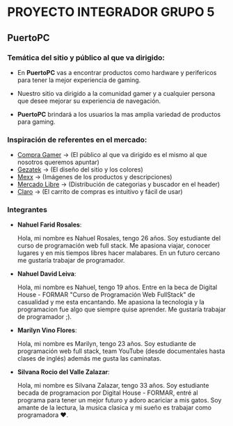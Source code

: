 # PROYECTO INTEGRADOR GRUPO 5

## **PuertoPC**

### **Temática del sitio y público al que va dirigido:**

- En **PuertoPC** vas a encontrar productos como hardware y perifericos para tener la mejor experiencia de gaming.

- Nuestro sitio va dirigido a la comunidad gamer y a cualquier persona que desee mejorar su experiencia de navegación.

- **PuertoPC** brindará a los usuarios la mas amplia variedad de productos para gaming.

### **Inspiración de referentes en el mercado:**
- [Compra Gamer](https://compragamer.com/) -> (El público al que va dirigido es el mismo al que nosotros queremos apuntar)
- [Gezatek](https://www.gezatek.com.ar/) -> (El diseño del sitio y los colores)
- [Mexx](https://www.mexx.com.ar/) -> (Imágenes de los productos y descripciones)
- [Mercado Libre](https://www.mercadolibre.com.ar/) -> (Distribución de categorias y buscador en el header)
- [Claro](https://tienda.claro.com.ar/catalogo/celulares) -> (El carrito de compras es intuitivo y fácil de usar)

### **Integrantes**
- **Nahuel Farid Rosales**:

    Hola, mi nombre es Nahuel Rosales, tengo 26 años. Soy estudiante del curso de programación web full stack. Me apasiona viajar, conocer lugares y en mis tiempos libres hacer malabares. En un futuro cercano me gustaría trabajar de programador.
- **Nahuel David Leiva**:

    Hola, mi nombre es Nahuel, tengo 19 años. Entre en la beca de Digital House - FORMAR "Curso de Programación Web FullStack" de casualidad y me esta encantando. Me apasiona la tecnologia y la programacion fue algo que siempre quise aprender. Me gustaría trabajar de programador ;).    
- **Marilyn Vino Flores**:

    Hola, mi nombre es Marilyn, tengo 23 años. Soy estudiante de programación web full stack, team YouTube (desde documentales hasta clases de inglés) además me gusta las caminatas.
- **Silvana Rocio del Valle Zalazar**:

    Hola, mi nombre es Silvana Zalazar, tengo 33 años. Soy estudiante becada de programacion por Digital House - FORMAR, entré al programa para tener un mejor futuro y adoro acariciar a mis gatos. Soy amante de la lectura, la musica clasica y mi sueño es trabajar como programadora ❤️.